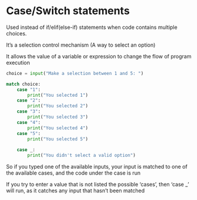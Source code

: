 # Case/Switch statements

Used instead of if/elif(else-if) statements when code contains multiple choices.

It’s a selection control mechanism (A way to select an option)

It allows the value of a variable or expression to change the flow of program execution

```python
choice = input("Make a selection between 1 and 5: ")

match choice:
	case "1":
		print("You selected 1")
	case "2":
		print("You selected 2")
	case "3":
		print("You selected 3")
	case "4":
		print("You selected 4")
	case "5":
		print("You selected 5")
		
	case _:
		print("You didn't select a valid option")

```

So if you typed one of the available inputs, your input is matched to one of the available cases, and the code under the case is run

If you try to enter a value that is not listed the possible ‘cases’, then ‘case _’ will run, as it catches any input that hasn’t been matched